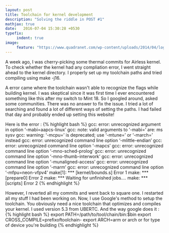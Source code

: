 ```yaml
---
layout: post
title: Toolchain for kernel development
description: "Solving the riddle in POST #1"
mathjax: true
date:   2016-07-04 15:30:28 +0530
typefix:
     indent: true
image:
     feature: "https://www.quadranet.com/wp-content/uploads/2014/04/logo-linux-1-566x190.jpg"
---
```


A week ago, I was cherry-picking some thermal commits for Airless kernel. To check whether the kernel had any compliation error, I went straight ahead to the kernel directory. I properly set up my toolchain paths and tried compiling using make -j16.

A error came where the toolchain wasn't able to recognize the flags while building kernel. I was skeptical since it was first time I ever encountered something like this after my switch to Mint 18. So I googled around, asked some communities. There was no answer to fix the issue. I tried a lot of searching and found a lot of different ways of setting the paths. I had failed that day and probably ended up setting this website!

Here is the error : 
{% highlight bash %}
gcc: error: unrecognized argument in option ‘-mabi=aapcs-linux’
gcc: note: valid arguments to ‘-mabi=’ are: ms sysv
gcc: warning: ‘-mcpu=’ is deprecated; use ‘-mtune=’ or ‘-march=’ instead
gcc: error: unrecognized command line option ‘-mlittle-endian’
gcc: error: unrecognized command line option ‘-mapcs’
gcc: error: unrecognized command line option ‘-mno-sched-prolog’
gcc: error: unrecognized command line option ‘-mno-thumb-interwork’
gcc: error: unrecognized command line option ‘-munaligned-access’
gcc: error: unrecognized command line option ‘-marm’
gcc: error: unrecognized command line option ‘-mfpu=neon-vfpv4’
make[1]: *** [kernel/bounds.s] Error 1
make: *** [prepare0] Error 2
make: *** Waiting for unfinished jobs....
make: *** [scripts] Error 2
{% endhighlight %}


However, I reverted all my commits and went back to square one. I restarted all my stuff I had been working on. Now, I use Google's method to setup the toolchain. You obviously need a nice toolchain that optimizes and compiles your kernel. I used version 5.3 from UBERTC. And the way google does it :
{% highlight bash %}
export PATH=/path/to/tool/chain/bin:$bin
export CROSS_COMPILE=prefixoftoolchain-
export ARCH=arm or arch or for type of device you're building
{% endhighlight %}


